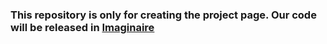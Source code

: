 ### This repository is only for creating the project page. Our code will be released in [Imaginaire](https://github.com/nvlabs/imaginaire)

